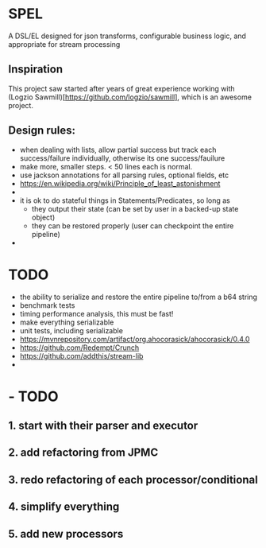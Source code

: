 # SPEL
A DSL/EL designed for json transforms, configurable business logic, and appropriate for stream processing

## Inspiration
This project saw started after years of great experience working with (Logzio Sawmill)[https://github.com/logzio/sawmill], which is an awesome project.


## Design rules: 
- when dealing with lists, allow partial success but track each success/failure individually, otherwise its one success/fauilure
- make more, smaller steps. < 50 lines each is normal.
- use jackson annotations for all parsing rules, optional fields, etc
- https://en.wikipedia.org/wiki/Principle_of_least_astonishment
- 
- it is ok to do stateful things in Statements/Predicates, so long as 
  - they output their state (can be set by user in a backed-up state object)
  - they can be restored properly (user can checkpoint the entire pipeline)
- 


# TODO
- the ability to serialize and restore the entire pipeline to/from a b64 string
- benchmark tests
- timing performance analysis, this must be fast!
- make everything serializable
- unit tests, including serializable
- https://mvnrepository.com/artifact/org.ahocorasick/ahocorasick/0.4.0
- https://github.com/Redempt/Crunch
- https://github.com/addthis/stream-lib
- 


# - TODO
## 1. start with their parser and executor
## 2. add refactoring from JPMC
## 3. redo refactoring of each processor/conditional
## 4. simplify everything
## 5. add new processors




